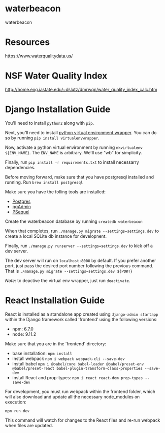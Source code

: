 # waterbeacon

waterbeacon

# Resources

https://www.waterqualitydata.us/

# NSF Water Quality Index

http://home.eng.iastate.edu/~dslutz/dmrwqn/water_quality_index_calc.htm

# Django Installation Guide

You'll need to install `python2` along with `pip`.

Next, you'll need to install [python virtual environment wrapper](https://virtualenvwrapper.readthedocs.io/en/latest/). You can do so by running `pip install virtualenvwrapper`.

Now, activate a python virtual environment by running `mkvirtualenv ${ENV_NAME}`. The `ENV_NAME` is arbitrary. We'll use "wb" for simplicity.

Finally, run `pip install -r requirements.txt` to install necessarry dependencies.

Before moving forward, make sure that you have postgresql installed and running. Run `brew install postgresql`

Make sure you have the folling tools are installed:
* [Postgres](https://postgresapp.com/downloads.html)
* [pgAdmin](https://www.postgresql.org/ftp/pgadmin/pgadmin4)
* [PSequel](http://www.psequel.com/)

Create the waterbeacon database by running `createdb waterbeacon`

When that completes, run `./manage.py migrate --settings=settings.dev` to create a local SQLite db instance for developnent.

Finally, run `./manage.py runserver --settings=settings.dev` to kick off a dev server.

The dev server will run on `localhost:8000` by default. If you prefer another port, just pass the desired port number following the previous command. That is `./manage.py migrate --settings=settings.dev ${PORT}`

_Note_: to deactive the virtual env wrapper, just run `deactivate`.

# React Installation Guide

React is installed as a standalone app created using `django-admin startapp` within the Django framework called 'frontend' using the following versions:

* npm: 6.7.0
* node: 9.11.2

Make sure that you are in the 'frontend' directory:
* base installation: `npm install`
* install webpack `npm i webpack webpack-cli --save-dev`
* install babel `npm i @babel/core babel-loader @babel/preset-env @babel/preset-react babel-plugin-transform-class-properties --save-dev`
* install React and prop-types: `npm i react react-dom prop-types --save-dev`

For development, you must run webpack within the frontend folder, which will also download and update all the necessary node_modules on execution:

`npm run dev`

This command will watch for changes to the React files and re-run webpack when files are updated.
